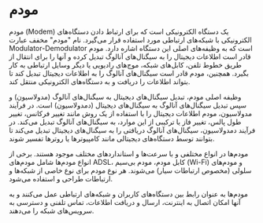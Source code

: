 # مودم

مودم (Modem) یک دستگاه الکترونیکی است که برای ارتباط دادن دستگاه‌های الکترونیکی با شبکه‌های ارتباطی مورد استفاده قرار می‌گیرد. نام "مودم" مخفف عبارت Modulator-Demodulator است که به وظیفه‌های اصلی این دستگاه اشاره دارد. مودم قادر است اطلاعات دیجیتال را به سیگنال‌های آنالوگ تبدیل کرده و آنها را برای انتقال از طریق خطوط تلفن، کابل‌های شبکه، موج‌های رادیویی یا دیگر وسایل ارتباطی به کار بگیرد. همچنین، مودم قادر است سیگنال‌های آنالوگ را به اطلاعات دیجیتال تبدیل کند تا بتواند اطلاعات را دریافت و به دستگاه‌های الکترونیکی منتقل کند.

وظیفه اصلی مودم، تبدیل سیگنال‌های دیجیتال به سیگنال‌های آنالوگ (مدولاسیون) و سپس تبدیل سیگنال‌های آنالوگ به سیگنال‌های دیجیتال (دمدولاسیون) است. در فرآیند مدولاسیون، مودم اطلاعات دیجیتال را با استفاده از یک روش مانند تغییر فرکانس، تغییر طول پالس، تغییر فاز یا ترکیبی از این موارد، به سیگنال‌های آنالوگ تبدیل می‌کند. در فرآیند دمدولاسیون، سیگنال‌های آنالوگ دریافتی را به سیگنال‌های دیجیتال تبدیل می‌کند تا بتوانند توسط دستگاه‌های دیجیتالی مانند کامپیوترها یا روترها تفسیر شوند.

مودم‌ها در انواع مختلفی و با سرعت‌ها و استانداردهای مختلف موجود هستند. برخی از انواع مودم‌ها شامل مودم‌های ADSL، کابل مودم، مودم بی‌سیم (Wi-Fi) و مودم‌های سلولی (مخصوص ارتباطات سیار) می‌شوند. هر نوع مودم برای نوع خاصی از شبکه‌ها و ارتباطات طراحی و استفاده می‌شود.

مودم‌ها به عنوان رابط بین دستگاه‌های کاربران و شبکه‌های ارتباطی عمل می‌کنند و به آنها امکان اتصال به اینترنت، ارسال و دریافت اطلاعات، تماس تلفنی و دسترسی به سرویس‌های شبکه را می‌دهند.
